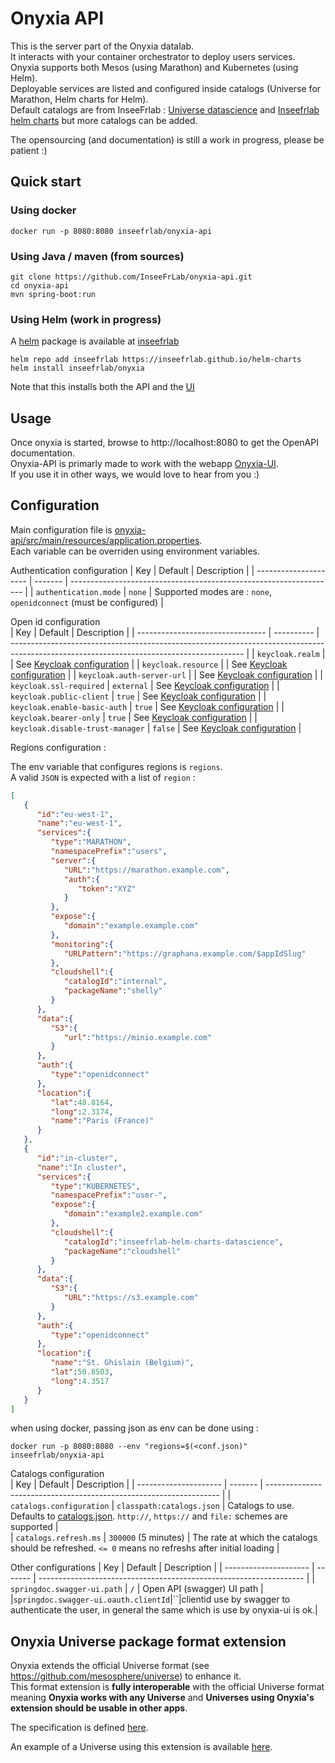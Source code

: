 # Onyxia API

This is the server part of the Onyxia datalab.  
It interacts with your container orchestrator to deploy users services.  
Onyxia supports both Mesos (using Marathon) and Kubernetes (using Helm).  
Deployable services are listed and configured inside catalogs (Universe for Marathon, Helm charts for Helm).  
Default catalogs are from InseeFrlab : [Universe datascience](https://github.com/InseeFrLab/Universe-Datascience) and [Inseefrlab helm charts](https://github.com/InseeFrLab/helm-charts) but more catalogs can be added.

The opensourcing (and documentation) is still a work in progress, please be patient :)

## Quick start

### Using docker

```
docker run -p 8080:8080 inseefrlab/onyxia-api
```

### Using Java / maven (from sources)

```
git clone https://github.com/InseeFrLab/onyxia-api.git
cd onyxia-api
mvn spring-boot:run
```

### Using Helm (work in progress)

A [helm](helm.sh) package is available at [inseefrlab](https://github.com/InseeFrLab/helm-charts)

```
helm repo add inseefrlab https://inseefrlab.github.io/helm-charts
helm install inseefrlab/onyxia
```

Note that this installs both the API and the [UI](https://github.com/inseefrlab/onyxia-ui)

## Usage

Once onyxia is started, browse to http://localhost:8080 to get the OpenAPI documentation.  
Onyxia-API is primarly made to work with the webapp [Onyxia-UI](https://github.com/inseefrlab/onyxia-ui).  
If you use it in other ways, we would love to hear from you :)

## Configuration

Main configuration file is [onyxia-api/src/main/resources/application.properties](onyxia-api/src/main/resources/application.properties).  
Each variable can be overriden using environment variables.

Authentication configuration
| Key | Default | Description |
| --------------------- | ------- | ------------------------------------------------------------------ |
| `authentication.mode` | `none` | Supported modes are : `none`, `openidconnect` (must be configured) |

Open id configuration  
| Key | Default | Description |
| -------------------------------- | ---------- | ---------------------------------------------------------------------------------------------------------------------------------------- |
| `keycloak.realm` | | See [Keycloak configuration](https://www.keycloak.org/docs/latest/securing_apps/#_java_adapter_config) |
| `keycloak.resource` | | See [Keycloak configuration](https://www.keycloak.org/docs/latest/securing_apps/#_java_adapter_config) |
| `keycloak.auth-server-url` | | See [Keycloak configuration](https://www.keycloak.org/docs/latest/securing_apps/#_java_adapter_config) |
| `keycloak.ssl-required` | `external` | See [Keycloak configuration](https://www.keycloak.org/docs/latest/securing_apps/#_java_adapter_config) |
| `keycloak.public-client` | `true` | See [Keycloak configuration](https://www.keycloak.org/docs/latest/securing_apps/#_java_adapter_config) |
| `keycloak.enable-basic-auth` | `true` | See [Keycloak configuration](https://www.keycloak.org/docs/latest/securing_apps/#_java_adapter_config) |
| `keycloak.bearer-only` | `true` | See [Keycloak configuration](https://www.keycloak.org/docs/latest/securing_apps/#_java_adapter_config) |
| `keycloak.disable-trust-manager` | `false` | See [Keycloak configuration](https://www.keycloak.org/docs/latest/securing_apps/#_java_adapter_config) |

Regions configuration :

The env variable that configures regions is `regions`.  
A valid `JSON` is expected with a list of `region` :

```JSON
[
   {
      "id":"eu-west-1",
      "name":"eu-west-1",
      "services":{
         "type":"MARATHON",
         "namespacePrefix":"users",
         "server":{
            "URL":"https://marathon.example.com",
            "auth":{
               "token":"XYZ"
            }
         },
         "expose":{
            "domain":"example.example.com"
         },
         "monitoring":{
            "URLPattern":"https://graphana.example.com/$appIdSlug"
         },
         "cloudshell":{
            "catalogId":"internal",
            "packageName":"shelly"
         }
      },
      "data":{
         "S3":{
            "url":"https://minio.example.com"
         }
      },
      "auth":{
         "type":"openidconnect"
      },
      "location":{
         "lat":48.8164,
         "long":2.3174,
         "name":"Paris (France)"
      }
   },
   {
      "id":"in-cluster",
      "name":"In cluster",
      "services":{
         "type":"KUBERNETES",
         "namespacePrefix":"user-",
         "expose":{
            "domain":"example2.example.com"
         },
         "cloudshell":{
            "catalogId":"inseefrlab-helm-charts-datascience",
            "packageName":"cloudshell"
         }
      },
      "data":{
         "S3":{
            "URL":"https://s3.example.com"
         }
      },
      "auth":{
         "type":"openidconnect"
      },
      "location":{
         "name":"St. Ghislain (Belgium)",
         "lat":50.8503,
         "long":4.3517
      }
   }
]
```

when using docker, passing json as env can be done using :

```shell
docker run -p 8080:8080 --env "regions=$(<conf.json)" inseefrlab/onyxia-api
```

Catalogs configuration  
| Key | Default | Description |
| --------------------- | ------- | ------------------------------------------------------------------ |
| `catalogs.configuration` | `classpath:catalogs.json` | Catalogs to use. Defaults to [catalogs.json](onyxia-api/src/main/resources/catalogs.json). `http://`, `https://` and `file:` schemes are supported |  
| `catalogs.refresh.ms` | `300000` (5 minutes) | The rate at which the catalogs should be refreshed. `<= 0` means no refreshs after initial loading |

Other configurations
| Key | Default | Description |
| --------------------- | ------- | ------------------------------------------------------------------ |
| `springdoc.swagger-ui.path` | `/` | Open API (swagger) UI path |
|`springdoc.swagger-ui.oauth.clientId`|``|clientid use by swagger to authenticate the user, in general the same which is use by onyxia-ui is ok.|

## Onyxia Universe package format extension

Onyxia extends the official Universe format (see https://github.com/mesosphere/universe) to enhance it.  
This format extension is **fully interoperable** with the official Universe format meaning **Onyxia works with any Universe** and **Universes using Onyxia's extension should be usable in other apps**.

The specification is defined [here](docs/specification/README.md).

An example of a Universe using this extension is available [here](https://github.com/inseefrlab/Universe-Datascience).
